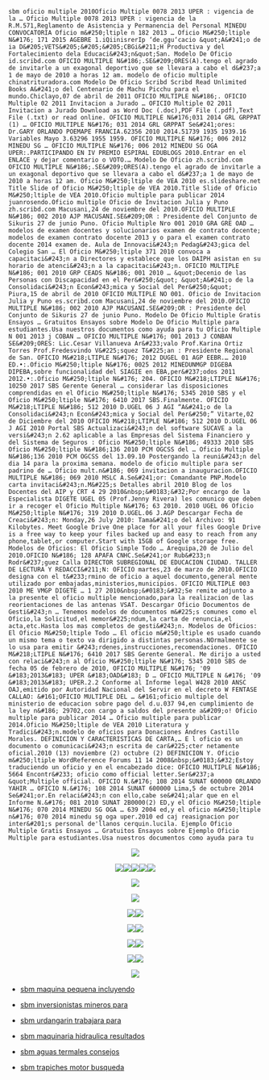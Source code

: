 
```
sbm oficio multiple 2010Oficio Multiple 0078 2013 UPER : vigencia de la … Oficio Multiple 0078 2013 UPER : vigencia de la R.M.571,Reglamento de Asistencia y Permanencia del Personal MINEDU CONVOCATORIA Oficio m&#250;ltiple n 182 2013 … Oficio M&#250;ltiple N&#176; 171 2015 AGEBRE 1.iQiinisrerIp ‘de.ggu‘cacio &quot;A&#241;o de ia D&#205;VETS&#205;&#205;&#205;CBGi&#211;H Productiva y del Fortalecimiento dela Educaci&#243;n&quot;San. Modelo De Oficio id.scribd.com OFICIO MULTIPLE N&#186;.SE&#209;ORES(A).tengo el agrado de invitarle a un exagonal deportivo que se llevara a cabo el d&#237;a 1 de mayo de 2010 a horas 12 am. modelo de oficio multiple chinatrituradora.com Modelo De Oficio Scribd Scribd Read Unlimited Books A&#241;o del Centenario de Machu Picchu para el mundo.Chiclayo,07 de abril de 2011 OFICIO MULTIPLE N&#186;. OFICIO Multiple 02 2011 Invitacion a Jurado … OFICIO Multiple 02 2011 Invitacion a Jurado Download as Word Doc (.doc),PDF File (.pdf),Text File (.txt) or read online. OFICIO MULTIPLE N&#176;031 2014 GRL GRPPAT (1) … OFICIO MULTIPLE N&#176; 031 2014 GRL GRPPAT Se&#241;ores: Dr.GARY ORLANDO POEMAPE FRANCIA.62356 2010 2014.51739 1935 1939.16 Variables Mayo 3.63296 1955 1959. OFICIO MULTIPLE N&#176; 006 2012 MINEDU SG … OFICIO MULTIPLE N&#176; 006 2012 MINEDU SG OGA UPER:.PARTICIPANDO EN IV PREMIO ESPIRAL EDUBLOGS 2010.Entrar en el ENLACE y dejar comentario o VOTO.… Modelo De Oficio zh.scribd.com OFICIO MULTIPLE N&#186;.SE&#209;ORES(A).tengo el agrado de invitarle a un exagonal deportivo que se llevara a cabo el d&#237;a 1 de mayo de 2010 a horas 12 am. Oficio M&#250;ltiple de VEA 2010 es.slideshare.net Title Slide of Oficio M&#250;ltiple de VEA 2010.Title Slide of Oficio M&#250;ltiple de VEA 2010.Oficio multiple para publicar 2014 juanrosendo.Oficio multiple Oficio de Invitacion Julia y Puno zh.scribd.com Macusani,24 de noviembre del 2010.OFICIO MULTIPLE N&#186; 002 2010 AJP MACUSANI.SE&#209;OR : Presidente del Conjunto de Sikuris 27 de junio Puno. Oficio Multiple Nro 001 2010 GRA GRE OAD … modelos de examen docentes y solucionarios examen de contrato docente; modelos de examen contrato docente 2013 y o para el examen contrato docente 2014 examen de. Aula de Innovaci&#243;n Pedag&#243;gica del Colegio San … El Oficio M&#250;ltiple 371 2010 convoca a capacitaci&#243;n a Directores y establece que los DAIPH asistan en su horario de atenci&#243;n a la capacitaci&#243;n. OFICIO MULTIPLE N&#186; 001 2010 GRP CEADS N&#186; 001 2010 … &quot;Decenio de las Personas con Discapacidad en el Per&#250;&quot; &quot;A&#241;o de la Consolidaci&#243;n Econ&#243;mica y Social del Per&#250;&quot; Piura,15 de abril de 2010 OFICIO MULTIPLE NO 001. Oficio de Invitacion Julia y Puno es.scribd.com Macusani,24 de noviembre del 2010.OFICIO MULTIPLE N&#186; 002 2010 AJP MACUSANI.SE&#209;OR : Presidente del Conjunto de Sikuris 27 de junio Puno. Modelo De Oficio Multiple Gratis Ensayos … Gratuitos Ensayos sobre Modelo De Oficio Multiple para estudiantes.Usa nuestros documentos como ayuda para tu Oficio Multiple N 001 2013 j COBAN … OFICIO MULTIPLE N&#176; 001 2013 J CONBAN SE&#209;ORES: Lic.Cesar Villanueva Ar&#233;valo Prof.Karina Ortiz Torres Prof.Fredesvindo V&#225;squez T&#225;an : Presidente Regional de San. OFICIO M&#218;LTIPLE N&#176; 2012 DUGEL 01 AGP EEBR.… 2010 ED.•:.Oficio M&#250;ltiple N&#176; 0025 2012 MINEDUNMGP DIGEBA DIPEBA,sobre funcionalidad del SIAGIE en EBA,per&#237;odos 2011 2012.•:.Oficio M&#250;ltiple N&#176; 204. OFICIO M&#218;LTIPLE N&#176; 10250 2017 SBS Gerente General … considerar las disposiciones comprendidas en el Oficio M&#250;ltiple N&#176; 5345 2010 SBS y el Oficio M&#250;ltiple N&#176; 6410 2017 SBS.Finalmente. OFICIO M&#218;LTIPLE N&#186; 512 2010 D.UGEL 06 J AGI “A&#241;o de la Consolidaci&#243;n Econ&#243;mica y Social del Per&#250;” Vitarte,02 de Diciembre del 2010 OFICIO M&#218;LTIPLE N&#186; 512 2010 D.UGEL 06 J AGI 2010 Portal SBS Actualizaci&#243;n del software SUCAVE a la versi&#243;n 2.62 aplicable a las Empresas del Sistema Financiero y del Sistema de Seguros : Oficio M&#250;ltiple N&#186; 49333 2010 SBS Oficio M&#250;ltiple N&#186;136 2010 PCM OGCSS del … Oficio Multiple N&#186;136 2010 PCM OGCSS del 13.09.10 Postergando la reuni&#243;n del dia 14 para la proxima semana. modelo de oficio multiple para ser padrino de … Oficio mult.n&#186; 069 invitacion a inauguracion.OFICIO MULTIPLE N&#186; 069 2010 MSLC A.Se&#241;or: Comandante PNP.Modelo carta invitaci&#243;n.M&#225;s Detalles abril 2010 Blog de los Docentes del AIP y CRT 4 29 2010&nbsp;&#0183;&#32;Por encargo de la Especialista DIGETE UGEL 05 (Prof.Jenny Rivera) les comunico que deben ir a recoger el Oficio Multiple N&#176; 63 2010. 2010 UGEL 06 Oficio M&#250;ltiple N&#176; 319 2010 D.UGEL.06 J.AGP Descargar Fecha de Creaci&#243;n: Monday,26 July 2010: Tama&#241;o del Archivo: 91 Kilobytes. Meet Google Drive One place for all your files Google Drive is a free way to keep your files backed up and easy to reach from any phone,tablet,or computer.Start with 15GB of Google storage free. Modelos de Oficios: El Oficio Simple Todo … Arequipa,20 de Julio del 2010.OFICIO N&#186; 128 APAFA CNHC.Se&#241;or Rub&#233;n Rodr&#237;guez Calla DIRECTOR SUBREGIONAL DE EDUCACION CIUDAD. TALLER DE LECTURA Y REDACCI&#211;N: OFICIO martes,23 de marzo de 2010.OFICIO designa con el t&#233;rmino de oficio a aquel documento,general mente utilizado por embajadas,ministerios,municipios. OFICIO MULTIPLE 003 2010 ME VMGP DIGETE … 1 27 2010&nbsp;&#0183;&#32;Se remite adjunto a la presente el oficio multiple mencionado,para la realizacion de las reorientaciones de las antenas VSAT. Descargar Oficio Documentos de Gesti&#243;n … Tenemos modelos de documentos m&#225;s comunes como el Oficio,la Solicitud,el memor&#225;ndum,la carta de renuncia,el acta,etc.Hasta los mas completos de gesti&#243;n. Modelos de Oficios: El Oficio M&#250;ltiple Todo … El oficio m&#250;ltiple es usado cuando un mismo tema o texto va dirigido a distintas personas.NOrmalmente se lo usa para emitir &#243;rdenes,instrucciones,recomendaciones. OFICIO M&#218;LTIPLE N&#176; 6410 2017 SBS Gerente General. Me dirijo a usted con relaci&#243;n al Oficio M&#250;ltiple N&#176; 5345 2010 SBS de fecha 05 de febrero de 2010, OFICIO MULTIPLE N&#176; '09 &#183;2013&#183; UPER &#183;OAD&#183; D … OFICIO MULTIPLE N &#176; '09 &#183;2013&#183; UPER.2.2 Conforme al Informe legal W428 2010 ANSC OAJ,emitido por Autoridad Nacional del Servir en el decreto W FENTASE CALLAO: &#161;OFICIO MULTIPLE DEL … &#161;oficio multiple del ministerio de educacion sobre pago del d.u.037 94,en cumplimiento de la ley n&#186; 29702,con cargo a saldos del presente a&#209;o! Oficio multiple para publicar 2014 … Oficio multiple para publicar 2014.Oficio M&#250;ltiple de VEA 2010 Literatura y Tradici&#243;n.modelo de oficios para Donaciones Andres Castillo Morales. DEFINICION Y CARACTERISTICAS DE CARTA,… E l oficio es un documento o comunicaci&#243;n escrita de car&#225;cter netamente oficial.2010 (13) noviembre (2) octubre (2) DEFINICION Y. Oficio m&#250;ltiple WordReference Forums 11 14 2008&nbsp;&#0183;&#32;Estoy traduciendo un oficio y en el encabezado dice: OFICIO MULTIPLE N&#186; 5664 Encontr&#233; oficio como official letter.Ser&#237;a &quot;Multiple official. OFICIO N.&#176; 108 2014 SUNAT 600000 ORLANDO YAHIR … OFICIO N.&#176; 108 2014 SUNAT 600000 Lima,5 de octubre 2014 Se&#241;or.En relaci&#243;n con ello,cabe se&#241;alar que en el Informe N.&#176; 081 2010 SUNAT 2B0000(2) ED,y el Oficio M&#250;ltiple N&#176; 070 2014 MINEDU SG OGA … 639 2004 ed,y el oficio m&#250;ltiple n&#176; 070 2014 minedu sg oga uper.2010 ed caj reasignacion por inter&#201;s personal de'llanos cerquin.lucila. Ejemplo Oficio Multiple Gratis Ensayos … Gratuitos Ensayos sobre Ejemplo Oficio Multiple para estudiantes.Usa nuestros documentos como ayuda para tu 
```

<div align="center">

<a href="https://es-crusher.shibang-china.com/github&k=sbm+oficio+multiple+2010"><img src="https://static.shibang-china.com/es/crusher/logo.jpg"></a>

<a href="https://es-crusher.shibang-china.com/github&k=sbm+oficio+multiple+2010"><img src="https://static.shibang-china.com/es/crusher/index.jpg"></a><a href="https://es-crusher.shibang-china.com/material.htmlgithub&k=sbm+oficio+multiple+2010"><img src="https://static.shibang-china.com/es/crusher/material.jpg"></a><a href="https://es-crusher.shibang-china.com/application.htmlgithub&k=sbm+oficio+multiple+2010"><img src="https://static.shibang-china.com/es/crusher/application.jpg"></a><a href="https://es-crusher.shibang-china.com/aboutus.htmlgithub&k=sbm+oficio+multiple+2010"><img src="https://static.shibang-china.com/es/crusher/aboutus.jpg"></a><a href="https://es-crusher.shibang-china.com/contact.htmlgithub&k=sbm+oficio+multiple+2010"><img src="https://static.shibang-china.com/es/crusher/contact.jpg"></a>

<a href="https://es-crusher.shibang-china.com/github&k=sbm+oficio+multiple+2010"><img src="https://static.shibang-china.com/es/crusher/banner.jpg"></a>

<a href="https://swt.shibang-china.com/github&k=sbm+oficio+multiple+2010"><img src="https://static.shibang-china.com/es/crusher/text.jpg"></a>

<a href="https://swt.shibang-china.com/github&k=sbm+oficio+multiple+2010"><img src="https://static.shibang-china.com/es/crusher/chat.jpg"></a><a href="https://es-crusher.shibang-china.com/contact.htmlgithub&k=sbm+oficio+multiple+2010"><img src="https://static.shibang-china.com/es/crusher/message.jpg"></a>

<a href="https://es-crusher.shibang-china.com/products/pe.htmlgithub&k=sbm+oficio+multiple+2010"><img src="https://static.shibang-china.com/es/crusher/pe.jpg"></a><a href="https://es-crusher.shibang-china.com/products/pf.htmlgithub&k=sbm+oficio+multiple+2010"><img src="https://static.shibang-china.com/es/crusher/pf.jpg"></a>

<a href="https://es-crusher.shibang-china.com/products/hpt.htmlgithub&k=sbm+oficio+multiple+2010"><img src="https://static.shibang-china.com/es/crusher/hpt.jpg"></a><a href="https://es-crusher.shibang-china.com/products/vsi.htmlgithub&k=sbm+oficio+multiple+2010"><img src="https://static.shibang-china.com/es/crusher/vsi.jpg"></a>

<a href="https://es-crusher.shibang-china.com/products/klv.htmlgithub&k=sbm+oficio+multiple+2010"><img src="https://static.shibang-china.com/es/crusher/klv.jpg"></a><a href="https://es-crusher.shibang-china.com/products/portable.htmlgithub&k=sbm+oficio+multiple+2010"><img src="https://static.shibang-china.com/es/crusher/portable.jpg"></a>

<a href="https://swt.shibang-china.com/github&k=sbm+oficio+multiple+2010"><img src="https://static.shibang-china.com/es/crusher/case.jpg"></a>

</div>


* [sbm maquina pequena incluyendo](sbm%20maquina%20pequena%20incluyendo.md)

* [sbm inversionistas mineros para](sbm%20inversionistas%20mineros%20para.md)

* [sbm urdangarin trabajara para](sbm%20urdangarin%20trabajara%20para.md)

* [sbm maquinaria hidraulica resultados](sbm%20maquinaria%20hidraulica%20resultados.md)

* [sbm aguas termales consejos](sbm%20aguas%20termales%20consejos.md)

* [sbm trapiches motor busqueda](sbm%20trapiches%20motor%20busqueda.md)